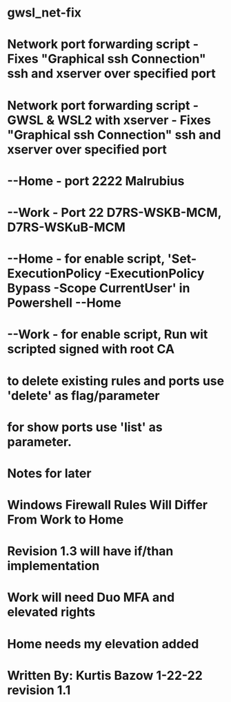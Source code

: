 # gwsl_net-fix
# Network port forwarding script - Fixes "Graphical ssh Connection" ssh and xserver over specified port
#
#  Network port forwarding script - GWSL & WSL2 with xserver - Fixes "Graphical ssh Connection" ssh and xserver over specified port
#
#    --Home - port 2222 Malrubius
#    --Work - Port 22 D7RS-WSKB-MCM, D7RS-WSKuB-MCM
#      --Home - for enable script, 'Set-ExecutionPolicy -ExecutionPolicy Bypass -Scope CurrentUser' in Powershell --Home
#      --Work - for enable script, Run wit scripted signed with root CA
#      to delete existing rules and ports use 'delete' as flag/parameter
#          for show ports use 'list' as parameter.
#
#  Notes for later #
#  Windows Firewall Rules Will Differ From Work to Home
#        Revision 1.3 will have if/than implementation
#           Work will need Duo MFA and elevated rights
#           Home needs my elevation added
#
#
#
#  Written By:  Kurtis Bazow 1-22-22 revision 1.1
